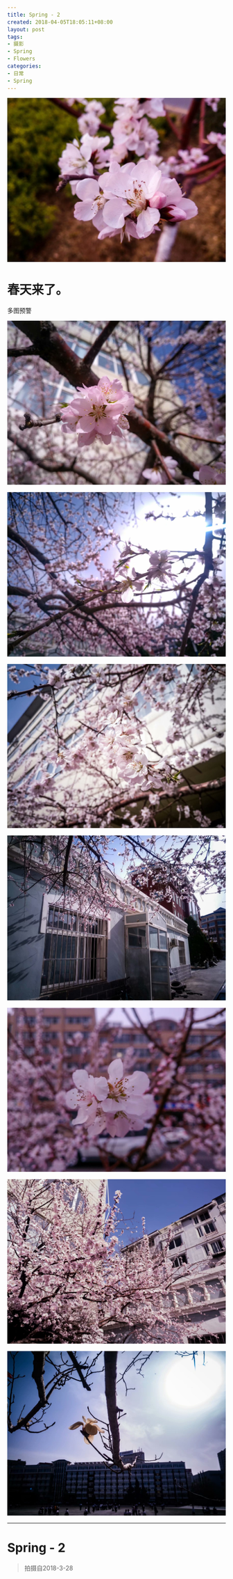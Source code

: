 ```yaml
---
title: Spring - 2
created: 2018-04-05T18:05:11+08:00
layout: post
tags:
- 摄影
- Spring
- Flowers
categories:
- 日常
- Spring
---
```


![Spring](images/05.jpeg 'Flowers')

# 春天来了。

<div class="alert-blue">
多图预警
</div>

<!--more-->

![Spring 1](images/01.jpeg)

![Spring 2](images/02.jpeg)

![Spring 3](images/03.jpeg)

![Spring 4](images/04.jpeg)

![Spring 6](images/06.jpeg)

![Spring 7](images/07.jpeg)

![Spring 8](images/08.jpeg)

---

# Spring - 2

> 拍摄自2018-3-28
